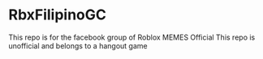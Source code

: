# RbxFilipinoGC

This repo is for the facebook group of Roblox MEMES Official
This repo is unofficial and belongs to a hangout game
